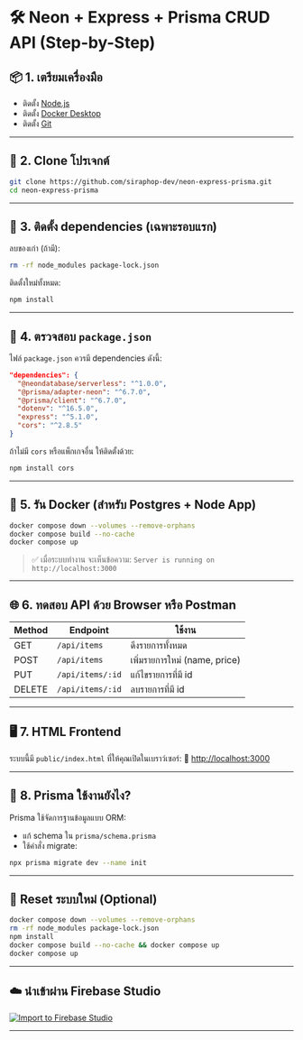 # 🛠 Neon + Express + Prisma CRUD API (Step-by-Step)

## 📦 1. เตรียมเครื่องมือ

* ติดตั้ง [Node.js](https://nodejs.org/)
* ติดตั้ง [Docker Desktop](https://www.docker.com/products/docker-desktop/)
* ติดตั้ง [Git](https://git-scm.com/)

---

## 🔁 2. Clone โปรเจกต์

```bash
git clone https://github.com/siraphop-dev/neon-express-prisma.git
cd neon-express-prisma
```

---

## 📁 3. ติดตั้ง dependencies (เฉพาะรอบแรก)

ลบของเก่า (ถ้ามี):

```bash
rm -rf node_modules package-lock.json
```

ติดตั้งใหม่ทั้งหมด:

```bash
npm install
```

---

## 🧱 4. ตรวจสอบ `package.json`

ไฟล์ `package.json` ควรมี dependencies ดังนี้:

```json
"dependencies": {
  "@neondatabase/serverless": "^1.0.0",
  "@prisma/adapter-neon": "^6.7.0",
  "@prisma/client": "^6.7.0",
  "dotenv": "^16.5.0",
  "express": "^5.1.0",
  "cors": "^2.8.5"
}
```

ถ้าไม่มี `cors` หรือแพ็กเกจอื่น ให้ติดตั้งด้วย:

```bash
npm install cors
```

---

## 🐳 5. รัน Docker (สำหรับ Postgres + Node App)

```bash
docker compose down --volumes --remove-orphans
docker compose build --no-cache
docker compose up
```

> ✅ เมื่อระบบทำงาน จะเห็นข้อความ:
> `Server is running on http://localhost:3000`

---

## 🌐 6. ทดสอบ API ด้วย Browser หรือ Postman

| Method | Endpoint         | ใช้งาน                        |
| ------ | ---------------- | ----------------------------- |
| GET    | `/api/items`     | ดึงรายการทั้งหมด              |
| POST   | `/api/items`     | เพิ่มรายการใหม่ (name, price) |
| PUT    | `/api/items/:id` | แก้ไขรายการที่มี id           |
| DELETE | `/api/items/:id` | ลบรายการที่มี id              |

---

## 🖥 7. HTML Frontend

ระบบนี้มี `public/index.html` ที่ให้คุณเปิดในเบราว์เซอร์:
📂 [http://localhost:3000](http://localhost:3000)

---

## 🧪 8. Prisma ใช้งานยังไง?

Prisma ใช้จัดการฐานข้อมูลแบบ ORM:

* แก้ schema ใน `prisma/schema.prisma`
* ใช้คำสั่ง migrate:

```bash
npx prisma migrate dev --name init
```

---

## 🔁 Reset ระบบใหม่ (Optional)

```bash
docker compose down --volumes --remove-orphans
rm -rf node_modules package-lock.json
npm install
docker compose build --no-cache && docker compose up
docker compose up
```

---

## ☁️ นำเข้าผ่าน Firebase Studio

[![Import to Firebase Studio](https://cdn.firebasestudio.dev/btn/open_blue_32.svg)](https://studio.firebase.google.com/import?url=https://github.com/siraphop-dev/neon-express-prisma)

---